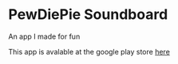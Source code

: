 # PewDiePie Soundboard

An app I made for fun

This app is avalable at the google play store [here](https://play.google.com/store/apps/details?id=tech.djupvik.pew_soundboard)